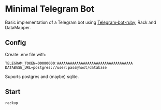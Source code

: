 # Minimal Telegram Bot

Basic implementation of a Telegram bot using [Telegram-bot-ruby](https://github.com/atipugin/telegram-bot-ruby),
Rack and DataMapper.

## Config

Create .env file with:

    TELEGRAM_TOKEN=00000000:AAAAAAAAAAAAAAAAAAAAAAAAAAAAAAAAAAA
    DATABASE_URL=postgres://user:pass@host/database

Suports postgres and (maybe) sqlite.

## Start

    rackup


